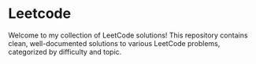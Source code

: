 # Leetcode
Welcome to my collection of LeetCode solutions! This repository contains clean, well-documented solutions to various LeetCode problems, categorized by difficulty and topic. 
